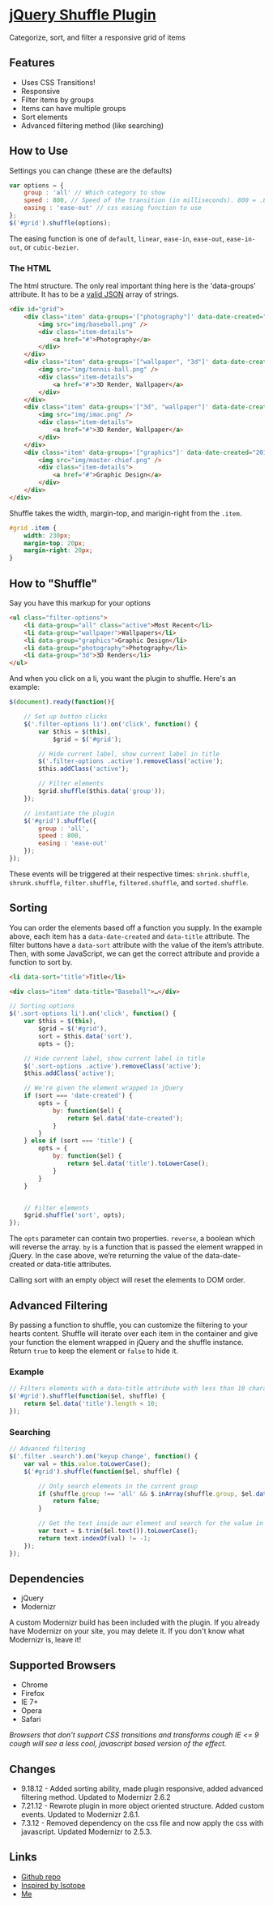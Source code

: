 # [jQuery Shuffle Plugin](http://vestride.github.com/Shuffle)
Categorize, sort, and filter a responsive grid of items

## Features

* Uses CSS Transitions!
* Responsive
* Filter items by groups
* Items can have multiple groups
* Sort elements
* Advanced filtering method (like searching)

## How to Use

Settings you can change (these are the defaults)

```js
var options = {
    group : 'all' // Which category to show
    speed : 800, // Speed of the transition (in milliseconds). 800 = .8 seconds
    easing : 'ease-out' // css easing function to use
};
$('#grid').shuffle(options);
```

The easing function is one of `default`, `linear`, `ease-in`, `ease-out`, `ease-in-out`, or `cubic-bezier`.

### The HTML
The html structure. The only real important thing here is the 'data-groups' attribute. It has to be a [valid JSON](http://jsonlint.com/) array of strings.

```html
<div id="grid">
    <div class="item" data-groups='["photography"]' data-date-created="2010-09-14" data-title="Baseball">
        <img src="img/baseball.png" />
        <div class="item-details">
            <a href="#">Photography</a>
        </div>
    </div>
    <div class="item" data-groups='["wallpaper", "3d"]' data-date-created="2011-08-14" data-title="Tennis">
        <img src="img/tennis-ball.png" />
        <div class="item-details">
            <a href="#">3D Render, Wallpaper</a>
        </div>
    </div>
    <div class="item" data-groups='["3d", "wallpaper"]' data-date-created="2009-05-27" data-title="iMac">
        <img src="img/imac.png" />
        <div class="item-details">
            <a href="#">3D Render, Wallpaper</a>
        </div>
    </div>
    <div class="item" data-groups='["graphics"]' data-date-created="2012-05-14" data-title="Master Chief">
        <img src="img/master-chief.png" />
        <div class="item-details">
            <a href="#">Graphic Design</a>
        </div>
    </div>
</div>
```

Shuffle takes the width, margin-top, and marigin-right from the `.item`.
```css
#grid .item {
    width: 230px;
    margin-top: 20px;
    margin-right: 20px;
}
```


## How to "Shuffle"
Say you have this markup for your options

```html
<ul class="filter-options">
    <li data-group="all" class="active">Most Recent</li>
    <li data-group="wallpaper">Wallpapers</li>
    <li data-group="graphics">Graphic Design</li>
    <li data-group="photography">Photography</li>
    <li data-group="3d">3D Renders</li>
</ul>
```
And when you click on a li, you want the plugin to shuffle. Here's an example:

```js
$(document).ready(function(){

    // Set up button clicks
    $('.filter-options li').on('click', function() {
        var $this = $(this),
            $grid = $('#grid');

        // Hide current label, show current label in title
        $('.filter-options .active').removeClass('active');
        $this.addClass('active');

        // Filter elements
        $grid.shuffle($this.data('group'));
    });

    // instantiate the plugin
    $('#grid').shuffle({
        group : 'all',
        speed : 800,
        easing : 'ease-out'
    });
});
```
These events will be triggered at their respective times: `shrink.shuffle`, `shrunk.shuffle`, `filter.shuffle`, `filtered.shuffle`, and `sorted.shuffle`.

## Sorting

You can order the elements based off a function you supply. In the example above, each item has a `data-date-created` and `data-title` attribute. The filter buttons have a `data-sort` attribute with the value of the item&rsquo;s attribute. Then, with some JavaScript, we can get the correct attribute and provide a function to sort by.

```html
<li data-sort="title">Title</li>
```

```html
<div class="item" data-title="Baseball">…</div>
```

```javascript
// Sorting options
$('.sort-options li').on('click', function() {
    var $this = $(this),
        $grid = $('#grid'),
        sort = $this.data('sort'),
        opts = {};

    // Hide current label, show current label in title
    $('.sort-options .active').removeClass('active');
    $this.addClass('active');

    // We're given the element wrapped in jQuery
    if (sort === 'date-created') {
        opts = {
            by: function($el) {
                return $el.data('date-created');
            }
        }
    } else if (sort === 'title') {
        opts = {
            by: function($el) {
                return $el.data('title').toLowerCase();
            }
        }
    }


    // Filter elements
    $grid.shuffle('sort', opts);
});
```

The `opts` parameter can contain two properties. `reverse`, a boolean which will reverse the array. `by` is a function that is passed the element wrapped in jQuery. In the case above, we&rsquo;re returning the value of the data-date-created or data-title attributes.

Calling sort with an empty object will reset the elements to DOM order.

## Advanced Filtering

By passing a function to shuffle, you can customize the filtering to your hearts content. Shuffle will iterate over each item in the container and give your function the element wrapped in jQuery and the shuffle instance. Return `true` to keep the element or `false` to hide it.

### Example

```javascript
// Filters elements with a data-title attribute with less than 10 characters
$('#grid').shuffle(function($el, shuffle) {
    return $el.data('title').length < 10;
});
```

### Searching

```javascript
// Advanced filtering
$('.filter .search').on('keyup change', function() {
    var val = this.value.toLowerCase();
    $('#grid').shuffle(function($el, shuffle) {

        // Only search elements in the current group
        if (shuffle.group !== 'all' && $.inArray(shuffle.group, $el.data('groups')) === -1) {
            return false;
        }

        // Get the text inside our element and search for the value in the input
        var text = $.trim($el.text()).toLowerCase();
        return text.indexOf(val) != -1;
    });
});
```

## Dependencies

* jQuery
* Modernizr

A custom Modernizr build has been included with the plugin. If you already have Modernizr on your site, you may delete it. If you don't know what Modernizr is, leave it!

## Supported Browsers

* Chrome
* Firefox
* IE 7+
* Opera
* Safari

_Browsers that don't support CSS transitions and transforms *cough* IE <= 9 *cough* will see a less cool, javascript based version of the effect._

## Changes

* 9.18.12 - Added sorting ability, made plugin responsive, added advanced filtering method. Updated to Modernizr 2.6.2
* 7.21.12 - Rewrote plugin in more object oriented structure. Added custom events. Updated to Modernizr 2.6.1.
* 7.3.12 - Removed dependency on the css file and now apply the css with javascript. Updated Modernizr to 2.5.3.

## Links
                
* [Github repo](https://github.com/Vestride/Shuffle)
* [Inspired by Isotope](http://isotope.metafizzy.co/)
* [Me](http://glencheney.com)